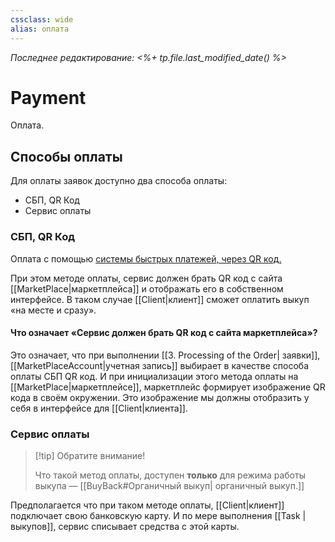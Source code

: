 ```yaml
---
cssclass: wide
alias: оплата
---
```


*Последнее редактирование: <%+ tp.file.last_modified_date() %>*

# Payment

Оплата. 

## Способы оплаты

Для оплаты заявок доступно два способа оплаты: 

- СБП, QR Код
- Сервис оплаты 

### СБП, QR Код

Оплата с помощью [системы быстрых платежей, через QR код.](https://sbp.nspk.ru/business/) 

При этом методе оплаты, сервис должен брать QR код с сайта [[MarketPlace|маркетплейса]] и отображать его в собственном интерфейсе. В таком случае [[Client|клиент]] сможет оплатить выкуп «на месте и сразу». 

#### Что означает «Сервис должен брать QR код с сайта маркетплейса»?

Это означает, что при выполнении [[3. Processing of the Order| заявки]], [[MarketPlaceAccount|учетная запись]] выбирает в качестве способа оплаты СБП QR код. И при инициализации этого метода оплаты на [[MarketPlace|маркетплейсе]], маркетплейс формирует изображение QR кода в своём окружении. Это изображение мы должны отобразить у себя в интерфейсе для [[Client|клиента]].

### Сервис оплаты

>[!tip] Обратите внимание!
>
> Что такой метод оплаты, доступен **только** для режима работы выкупа — [[BuyBack#Органичный выкуп| органичный выкуп.]]


Предполагается что при таком методе оплаты, [[Client|клиент]] подключает свою банковскую карту. И по мере выполнения [[Task | выкупов]], сервис списывает средства с этой карты. 